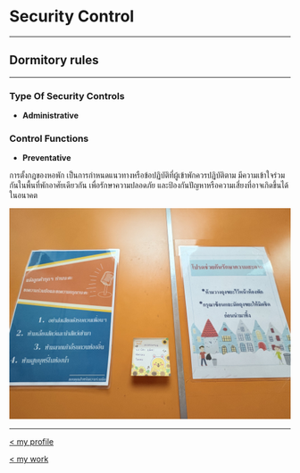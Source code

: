 # Security Control

---

## Dormitory rules

---

### Type Of Security Controls
- **Administrative**

### Control Functions
- **Preventative**


การตั้งกฎของหอพัก เป็นการกำหนดแนวทางหรือข้อปฏิบัติที่ผู้เข้าพักควรปฏิบัติตาม มีความเข้าใจร่วมกันในพื้นที่พักอาศัยเดียวกัน เพื่อรักษาความปลอดภัย และป้องกันปัญหาหรือความเสี่ยงที่อาจเกิดขึ้นได้ในอนาคต

![jpg](img/dormitory_rules.jpg)

---

[< my profile](https://wariisara.github.io/)


[< my work](https://wariisara.github.io/mywork)
